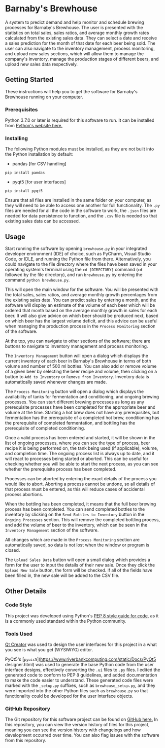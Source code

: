 # Barnaby's Brewhouse
A system to predict demand and help monitor and schedule brewing processes for
Barnaby's Brewhouse. The user is presented with the statistics on total sales,
sales ratios, and average monthly growth rates calculated from the existing
sales data. They can select a date and receive a sales prediction for the month
of that date for each beer being sold. The user can also navigate to the
inventory management, process monitoring, and upload new sales sections,
which will allow them to manage the company's inventory, manage the production
stages of different beers, and upload new sales data respectively.

## Getting Started
These instructions will help you to get the software for Barnaby's Brewhouse
running on your computer.

### Prerequisites
Python 3.7.0 or later is required for this software to run. It can be installed
from [Python's website here.](https://www.python.org/getit/)

### Installing
The following Python modules must be installed, as they are not built into the
Python installation by default:
- pandas [for CSV handling]
```
pip install pandas
```
- pyqt5 [for user interfaces]
```
pip install pyqt5
```

Ensure that all files are installed in the same folder on your computer, as
they will need to be able to access one another for full functionality. The
`.py` files are needed for all the code in the software to work, the `.json`
files are needed for data persistence to function, and the `.csv` file is
needed so that existing sales data can be accessed.

## Usage
Start running the software by opening `brewhouse.py` in your integrated
developer environment (IDE) of choice, such as PyCharm, Visual Studio Code,
or IDLE, and running the Python file from there. Alternatively, you could
navigate to the file directory where the files have been saved in your
operating system's terminal using the `cd [DIRECTORY]` command (`cd` followed
by the file directory), and run `brewhouse.py` by entering the command
`python brewhouse.py`.

This will open the main window for the software. You will be presented with the
total sales, sales ratios, and average monthly growth percentages from the
existing sales data. You can predict sales by entering a month, and the
software will display an estimate of the volume of each beer which will be
ordered that month based on the average monthly growth in sales for each beer.
It will also give advice on which beer should be produced next, based on which
beer has the largest volume deficit, and this advice can be useful when
managing the production process in the `Process Monitoring` section of the software.

At the top, you can navigate to other sections of the software; there are
buttons to navigate to inventory management and process monitoring.

The `Inventory Management` button will open a dialog which displays the current
inventory of each beer in Barnaby's Brewhouse in terms of both volume and
number of 500 ml bottles. You can also add or remove volume of a given beer by
selecting the beer recipe and volume, then clicking on a button to
`Add to Inventory` or `Remove from Inventory`. Inventory data is automatically
saved whenever changes are made.

The `Process Monitoring` button will open a dialog which displays the
availability of tanks for fermentation and conditioning, and ongoing brewing
processes. You can start different brewing processes as long as any
prerequisite processes have been completed for the appropriate beer and volume
at the time. Starting a hot brew does not have any prerequisites, but
fermentation has the prerequisite of a completed hot brew, conditioning has the
prerequisite of completed fermentation, and bottling has the prerequisite of
completed conditioning.

Once a valid process has been entered and started, it will be shown in the list
of ongoing processes, where you can see the type of process, beer recipe it is
being performed on, the tank being used (if applicable), volume, and completion
time. The ongoing process list is always up to date, and it will react to
processes being started or aborted. This can be useful for checking whether
you will be able to start the next process, as you can see whether the
prerequisite process has been completed.

Processes can be aborted by entering the exact details of the process you
would like to abort. Aborting a process cannot be undone, so all details of
that process must be entered, as this will reduce cases of accidental process
abortions.

When the bottling has been completed, it means that the full beer brewing
process has been completed. You can send completed bottles to the inventory by
clicking on the `Send Bottles to Inventory` button in the `Ongoing Processes`
section. This will remove the completed bottling process, and add the volume of
beer to the inventory, which can be seen in the `Inventory Management` section
of the software.

All changes which are made in the `Process Monitoring` section are
automatically saved, so data is not lost when the window or program is closed.

The `Upload Sales Data` button will open a small dialog which provides a form
for the user to input the details of their new sale. Once they click the
`Upload New Sale` button, the form will be checked. If all of the fields have
been filled in, the new sale will be added to the CSV file.

## Other Details

### Code Style
This project was developed using Python's
[PEP 8 style guide for code](https://www.python.org/dev/peps/pep-0008/), as it
is a commonly used standard within the Python community.

### Tools Used
[Qt Creator](https://www.qt.io/download) was used to design the user interfaces
for this project in a what you see is what you get (WYSIWYG) editor.

PyQt5's
[`pyuic5`](https://www.riverbankcomputing.com/static/Docs/PyQt5 designer.html)
was used to generate the base Python code from the user interface designs,
effectively converting the `.ui` files to `.py` files. I edited the generated
code to conform to PEP 8 guidelines, and added documentation to make the code
easier to understand. These generated code files were marked with the
`_setup.py` suffixes, such as `brewhouse_setup.py`, and they were imported into
the other Python files such as `brewhouse.py` so that functionality could be
developed for the user interface objects. 

### GitHub Repository
The Git repository for this software project can be found on
[GitHub here.](https://github.com/IsaacCheng9/brewhouse) In this repository,
you can view the version history of files for this project, meaning you can see
the version history with changelogs and how development occurred over time. You
can also flag issues with the software from this repository.
